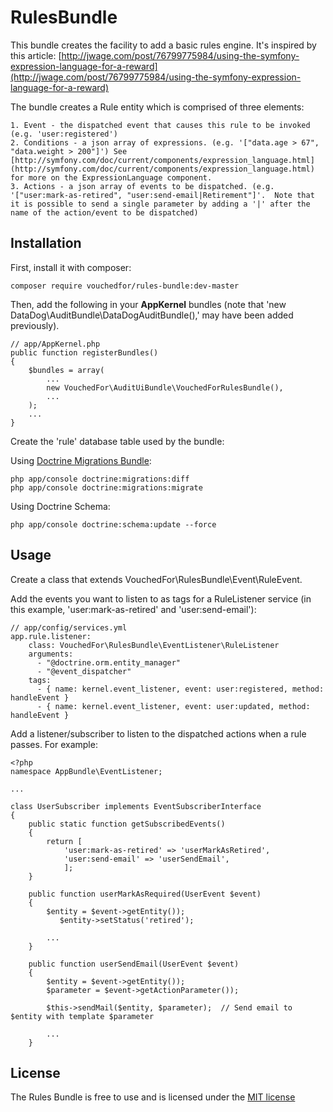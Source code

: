 # RulesBundle
This bundle creates the facility to add a basic rules engine.  It's inspired by this article: [http://jwage.com/post/76799775984/using-the-symfony-expression-language-for-a-reward](http://jwage.com/post/76799775984/using-the-symfony-expression-language-for-a-reward)

The bundle creates a Rule entity which is comprised of three elements:

    1. Event - the dispatched event that causes this rule to be invoked (e.g. 'user:registered')
    2. Conditions - a json array of expressions. (e.g. '["data.age > 67", "data.weight > 200"]') See [http://symfony.com/doc/current/components/expression_language.html](http://symfony.com/doc/current/components/expression_language.html) for more on the ExpressionLanguage component.
    3. Actions - a json array of events to be dispatched. (e.g. '["user:mark-as-retired", "user:send-email|Retirement"]'.  Note that it is possible to send a single parameter by adding a '|' after the name of the action/event to be dispatched)


## Installation

First, install it with composer:

    composer require vouchedfor/rules-bundle:dev-master

Then, add the following in your **AppKernel** bundles (note that 'new DataDog\AuditBundle\DataDogAuditBundle(),' may have been added previously).

    // app/AppKernel.php
    public function registerBundles()
    {
        $bundles = array(
            ...
            new VouchedFor\AuditUiBundle\VouchedForRulesBundle(),
            ...
        );
        ...
    }

Create the 'rule' database table used by the bundle:

Using [Doctrine Migrations Bundle](http://symfony.com/doc/current/bundles/DoctrineMigrationsBundle/index.html):

    php app/console doctrine:migrations:diff
    php app/console doctrine:migrations:migrate
    
Using Doctrine Schema:
    
    php app/console doctrine:schema:update --force
    
## Usage
Create a class that extends VouchedFor\RulesBundle\Event\RuleEvent.

Add the events you want to listen to as tags for a RuleListener service (in this example, 'user:mark-as-retired' and 'user:send-email'):

    // app/config/services.yml
    app.rule.listener:
        class: VouchedFor\RulesBundle\EventListener\RuleListener
        arguments:
          - "@doctrine.orm.entity_manager"
          - "@event_dispatcher"
        tags:
          - { name: kernel.event_listener, event: user:registered, method: handleEvent }
          - { name: kernel.event_listener, event: user:updated, method: handleEvent }



Add a listener/subscriber to listen to the dispatched actions when a rule passes. For example:

    <?php
    namespace AppBundle\EventListener;
    
    ...
    
    class UserSubscriber implements EventSubscriberInterface
    {
        public static function getSubscribedEvents()
        {
            return [
                'user:mark-as-retired' => 'userMarkAsRetired',
                'user:send-email' => 'userSendEmail',
                ];
        }
        
        public function userMarkAsRequired(UserEvent $event)
        {
            $entity = $event->getEntity());
               $entity->setStatus('retired');
            
            ...
        }
        
        public function userSendEmail(UserEvent $event)
        {
            $entity = $event->getEntity());
            $parameter = $event->getActionParameter());
            
            $this->sendMail($entity, $parameter);  // Send email to $entity with template $parameter
            
            ...
        }

## License

The Rules Bundle is free to use and is licensed under the [MIT license](http://www.opensource.org/licenses/mit-license.php)

